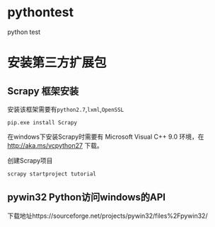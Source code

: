 # pythontest
python test

# 安装第三方扩展包

## Scrapy 框架安装
安装该框架需要有`python2.7`,`lxml`,`OpenSSL`

    pip.exe install Scrapy
    
在windows下安装Scrapy时需要有 Microsoft Visual C++ 9.0 环境，在 http://aka.ms/vcpython27 下载。

创建Scrapy项目

    scrapy startproject tutorial
## pywin32 Python访问windows的API
下载地址https://sourceforge.net/projects/pywin32/files%2Fpywin32/
